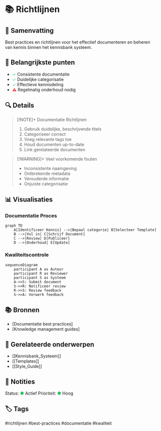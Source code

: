 # 📚 Richtlijnen

## 📝 Samenvatting

Best practices en richtlijnen voor het effectief documenteren en beheren van kennis binnen het kennisbank systeem.

## 🎯 Belangrijkste punten

- <span style="color: #22c55e;">✓</span> Consistente documentatie
- <span style="color: #22c55e;">✓</span> Duidelijke categorisatie
- <span style="color: #22c55e;">✓</span> Effectieve kennisdeling
- <span style="color: #ef4444;">⚠</span> Regelmatig onderhoud nodig

## 🔍 Details

> [!NOTE]+ Documentatie Richtlijnen
> 1. Gebruik duidelijke, beschrijvende titels
> 2. Categoriseer correct
> 3. Voeg relevante tags toe
> 4. Houd documenten up-to-date
> 5. Link gerelateerde documenten

> [!WARNING]+ Veel voorkomende fouten
> - Inconsistente naamgeving
> - Ontbrekende metadata
> - Verouderde informatie
> - Onjuiste categorisatie

## 📊 Visualisaties

### Documentatie Proces
```mermaid
graph TD
    A[Identificeer Kennis] -->|Bepaal categorie| B[Selecteer Template]
    B -->|Vul in| C[Schrijf Document]
    C -->|Review| D[Publiceer]
    D -->|Onderhoud| E[Update]
```

### Kwaliteitscontrole
```mermaid
sequenceDiagram
    participant A as Auteur
    participant R as Reviewer
    participant S as Systeem
    A->>S: Submit document
    S->>R: Notificeer review
    R->>S: Review feedback
    S->>A: Verwerk feedback
```

## 📚 Bronnen

- [Documentatie best practices]
- [Knowledge management guides]

## 🔗 Gerelateerde onderwerpen

- [[Kennisbank_Systeem]]
- [[Templates]]
- [[Style_Guide]]

## 📝 Notities

Status: <span style="color: #22c55e;">●</span> Actief
Prioriteit: <span style="color: #22c55e;">●</span> Hoog

## 🏷️ Tags

#richtlijnen #best-practices #documentatie #kwaliteit
